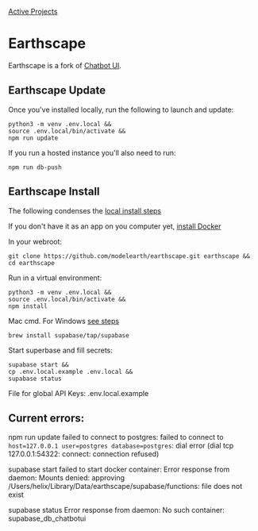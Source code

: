 [Active Projects](/io)

# Earthscape

Earthscape is a fork of [Chatbot UI](https://github.com/mckaywrigley/chatbot-ui).  

## Earthscape Update

Once you've installed locally, run the following to launch and update:

	python3 -m venv .env.local &&
	source .env.local/bin/activate &&
	npm run update

If you run a hosted instance you'll also need to run: 

	npm run db-push

## Earthscape Install

The following condenses the [local install steps](https://github.com/modelearth/earthscape/)

If you don't have it as an app on you computer yet, [install Docker](https://docs.docker.com/get-docker/)

In your webroot:

	git clone https://github.com/modelearth/earthscape.git earthscape &&
	cd earthscape

Run in a virtual environment:
<!--
Using .env resulted in: failed to load .env: read .env: is a directory.
So using existing .env*.local from .gitignor for folder named .env.local
-->

	python3 -m venv .env.local &&
	source .env.local/bin/activate &&
	npm install

Mac cmd. For Windows [see steps](https://github.com/modelearth/earthscape/)

	brew install supabase/tap/supabase

Start superbase and fill secrets:

	supabase start &&
	cp .env.local.example .env.local &&
	supabase status


File for global API Keys:
.env.local.example

## Current errors:

npm run update
failed to connect to postgres: failed to connect to `host=127.0.0.1 user=postgres database=postgres`: dial error (dial tcp 127.0.0.1:54322: connect: connection refused)

supabase start
failed to start docker container: Error response from daemon: Mounts denied: approving /Users/helix/Library/Data/earthscape/supabase/functions: file does not exist

supabase status
Error response from daemon: No such container: supabase_db_chatbotui